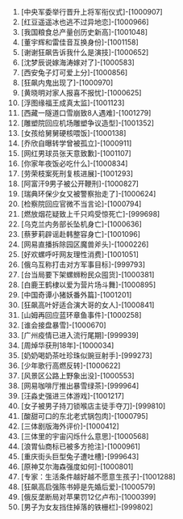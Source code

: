 
1. [中央军委举行晋升上将军衔仪式]-[1000907]
1. [红豆遥遥冰也逃不过异地恋]-[1000966]
1. [我国粮食总产量创历史新高]-[1001048]
1. [董宇辉和雷佳音互换身份]-[1001158]
1. [谢谢狂飙告诉我什么是演技]-[1000652]
1. [沈梦辰说嫁海涛嫁对了]-[1000583]
1. [西安兔子灯可爱上分]-[1000856]
1. [狂飙内鬼出现了]-[1000970]
1. [黄晓明对家人报喜不报忧]-[1000625]
1. [浮图缘福王成真太监]-[1001123]
1. [西藏一隧道口雪崩致8人遇难]-[1001279]
1. [雕塑院回应机场雕塑争议造型]-[1001352]
1. [女孩给舅舅硬核喂饭]-[1000138]
1. [乔欣自曝转学曾被孤立]-[1000911]
1. [网红男球员张天意致歉]-[1001107]
1. [你家年夜饭必吃什么]-[1000834]
1. [劳荣枝案死刑复核进展]-[1001293]
1. [阿富汗9男子被公开鞭刑]-[1000827]
1. [瑞典环保少女又被警察抬走了]-[1000624]
1. [检察院回应官微不当言论]-[1000794]
1. [燃放烟花疑致上千只鸡受惊死亡]-[999698]
1. [乌克兰内务部长坠机身亡]-[1000636]
1. [蔡萝莉辟谣赴韩整容身亡]-[1001096]
1. [网易直播拆除园区魔兽斧头]-[1000226]
1. [好欢螺呼吁网友理性消费]-[1001051]
1. [俄乌互称打击对方军事目标]-[999793]
1. [台当局要下架螺蛳粉民众囤货]-[1000381]
1. [白鹿王鹤棣以爱为营片场斗舞]-[1000895]
1. [中国奇谭小猪妖番外篇]-[1001201]
1. [狂飙高叶好适合演大哥的女人]-[1000841]
1. [山姆再回应蓝环章鱼事件]-[1000258]
1. [谁会接盘暴雪]-[1000670]
1. [广州疫情已进入流行尾期]-[999939]
1. [周焯华获刑18年]-[1000034]
1. [奶奶喝奶茶吐珍珠似豌豆射手]-[999273]
1. [少年歌行高燃反转]-[1000622]
1. [风景区公路上野象出没]-[1000553]
1. [网易咖啡厅推出暴雪绿茶]-[999964]
1. [汪淼史强进三体游戏]-[1001217]
1. [女子被男子持刀锁喉店主徒手夺刀]-[999810]
1. [酸甜可口的东北老式锅包肉]-[1000795]
1. [三体剧版海外评价]-[1000412]
1. [三体里的宇宙闪烁什么意思]-[1000568]
1. [浪胃仙商标已被多方抢注]-[1000961]
1. [重庆街头巨型兔子遭吐槽]-[999643]
1. [原神艾尔海森强度如何]-[1000801]
1. [专家：生活条件越好越不愿意生孩子]-[1001288]
1. [狂飙高启强陈书婷是先婚后爱]-[1000579]
1. [俄反垄断局对苹果罚12亿卢布]-[1000399]
1. [男子为女友挡住掉落的铁栅栏]-[999802]